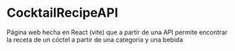 # CocktailRecipeAPI
Página web hecha en React (vite) que a partir de una API permite encontrar la receta de un cóctel a partir de una categoria y una bebida
